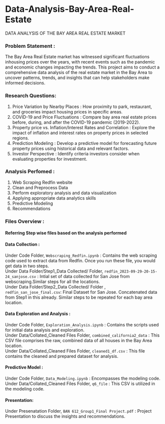 # Data-Analysis-Bay-Area-Real-Estate
DATA ANALYSIS OF  THE BAY AREA REAL ESTATE MARKET

### Problem Statement : 

The Bay Area Real Estate market has witnessed significant fluctuations inhousing prices over the years, with recent events such as the pandemic and economic changes impacting the trends. This project aims to conduct a comprehensive data analysis of the real estate market in the Bay Area to uncover patterns, trends, and insights that can help stakeholders make informed decisions.

### Research Questions:

1. Price Variation by Nearby Places : How proximity to park, restaurant, and groceries impact housing prices in specific areas.
2. COVID-19 and Price Fluctuations :  Compare bay area real estate prices before, during, and after the COVID-19 pandemic (2019-2022).
3. Property price vs. Inflation/Interest Rates and Correlation : Explore the impact of inflation and interest rates on property prices in selected regions.
4. Prediction Modeling : Develop a predictive model for forecasting future property prices using historical data and relevant factors.
5. Investor Perspective : Identify criteria investors consider when evaluating properties for investment.

### Analysis Perfomed :

1. Web Scraping Redfin website
2. Clean and Preprocess Data
3. Perform exploratory analysis and data visualization
4. Applying appropriate data analytics skills
5. Predictive Modeling 
6. Recommendations

### Files Overview :
#### Referring Step wise files based on the analysis performed <br>

#### Data Collection :
Under Code Folder, ```Webscraping_Redfin.ipynb``` : Contains the web scraping code used to extract data from Redfin. Once you run these file, you would get data in two steps.<br>
Under Data Folder/Step1_Data Collected/  Folder, ```redfin_2023-09-29-20-15-24_sanjose.csv``` : Intial set of data collected for San Jose from webscraping.Similar steps for all the locations.<br>
Under Data Folder/Step2_Data Collected/ Folder , ```redfin_san_jose_final.csv```: Final Dataset for San Jose. Concatenated data from Step1 in this already. Similar steps to be repeated for each bay area location.<br>

#### Data Exploration and Analysis :
Under Code Folder, ```Exploration_Analysis.ipynb``` : Contains the scripts used for initial data analysis and exploration.<br>
Under Data/Collated_Cleaned Files Folder, ```combined_california2_data``` : This CSV file comprises the raw, combined data of all houses in the Bay Area location.<br>
Under Data/Collated_Cleaned Files Folder, ```cleaned1_df.csv``` : This file contains the cleaned and prepared dataset for analysis.<br>

#### Predictive Model : 
Under Code Folder, ```Data_Modeling.ipynb``` : Encompasses the modeling code.<br>
Under Data/Collated_Cleaned Files Folder, ```q6_file``` : This CSV is utilized in the modeling code.

#### Presentation:
Under Presenatation Folder, ```BAN 612_Group1_Final Project.pdf``` : Project Presentation to discuss the insights and recommendations.


